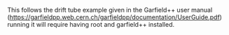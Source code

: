 This follows the drift tube example given in the Garfield++ user manual
(https://garfieldpp.web.cern.ch/garfieldpp/documentation/UserGuide.pdf)
running it will require having root and garfield++ installed.

